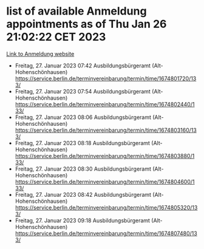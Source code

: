 # list of available Anmeldung appointments as of Thu Jan 26 21:02:22 CET 2023
[Link to Anmeldung website](https://service.berlin.de/terminvereinbarung/termin/tag.php?termin=0&anliegen[]=120686&dienstleisterlist=122210,122217,327316,122219,327312,122227,327314,122231,327346,122243,327348,122252,329742,122260,329745,122262,329748,122254,329751,122271,327278,122273,327274,122277,327276,330436,122280,327294,122282,327290,122284,327292,327539,122291,327270,122285,327266,122286,327264,122296,327268,150230,329760,122301,327282,122297,327286,122294,327284,122312,329763,122314,329775,122304,327330,122311,327334,122309,327332,122281,327352,122279,329772,122276,327324,122274,327326,122267,329766,122246,327318,122251,327320,122257,327322,122208,327298,122226,327300,121362,121364&herkunft=http%3A%2F%2Fservice.berlin.de%2Fdienstleistung%2F120686%2F)
- Freitag, 27. Januar 2023 07:42 Ausbildungsbürgeramt (Alt- Hohenschönhausen) https://service.berlin.de/terminvereinbarung/termin/time/1674801720/133/
- Freitag, 27. Januar 2023 07:54 Ausbildungsbürgeramt (Alt- Hohenschönhausen) https://service.berlin.de/terminvereinbarung/termin/time/1674802440/133/
- Freitag, 27. Januar 2023 08:06 Ausbildungsbürgeramt (Alt- Hohenschönhausen) https://service.berlin.de/terminvereinbarung/termin/time/1674803160/133/
- Freitag, 27. Januar 2023 08:18 Ausbildungsbürgeramt (Alt- Hohenschönhausen) https://service.berlin.de/terminvereinbarung/termin/time/1674803880/133/
- Freitag, 27. Januar 2023 08:30 Ausbildungsbürgeramt (Alt- Hohenschönhausen) https://service.berlin.de/terminvereinbarung/termin/time/1674804600/133/
- Freitag, 27. Januar 2023 08:42 Ausbildungsbürgeramt (Alt- Hohenschönhausen) https://service.berlin.de/terminvereinbarung/termin/time/1674805320/133/
- Freitag, 27. Januar 2023 09:18 Ausbildungsbürgeramt (Alt- Hohenschönhausen) https://service.berlin.de/terminvereinbarung/termin/time/1674807480/133/
